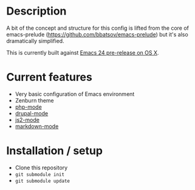 # Description

A bit of the concept and structure for this config is lifted from the core of
emacs-prelude (https://github.com/bbatsov/emacs-prelude) but it's also
dramatically simplified.

This is currently built against [Emacs 24 pre-release on OS X](http://emacsformacosx.com/).

# Current features

  * Very basic configuration of Emacs environment
  * Zenburn theme
  * [php-mode](https://github.com/ejmr/php-mode)
  * [drupal-mode](https://github.com/jrbeeman/drupal-mode)
  * [js2-mode](http://github.com/mooz/js2-mode)
  * [markdown-mode](http://jblevins.org/projects/markdown-mode/)

# Installation / setup

  * Clone this repository
  * `git submodule init`
  * `git submodule update`
